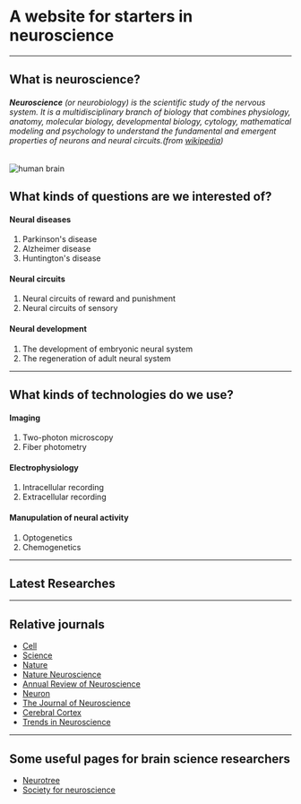 # A website for starters in neuroscience
---
## What is neuroscience?
###### **Neuroscience** (or neurobiology) is the scientific study of the nervous system. It is a *multidisciplinary* branch of biology that combines physiology, anatomy, molecular biology, developmental biology, cytology, mathematical modeling and psychology to understand the fundamental and emergent properties of neurons and neural circuits.(from [wikipedia](https://en.wikipedia.org/wiki/Neuroscience "an introduction of neuroscience"))

![human brain](http://www.yaabot.com/wp-content/uploads/2015/12/yaabot_brain_1.jpg "human brain")
## What kinds of questions are we interested of?
#### Neural diseases
1. Parkinson's disease
2. Alzheimer disease
3. Huntington's disease

#### Neural circuits
1. Neural circuits of reward and punishment
2. Neural circuits of sensory

#### Neural development
1. The development of embryonic neural system
2. The regeneration of adult neural system
---
## What kinds of technologies do we use?
#### Imaging
1. Two-photon microscopy
2. Fiber photometry

#### Electrophysiology
1. Intracellular recording
2. Extracellular recording

#### Manupulation of neural activity
1. Optogenetics
2. Chemogenetics
---
## Latest Researches
---
## Relative journals
+ [Cell](https://www.cell.com "Cell")
+ [Science](https://www.cell.com "Science")
+ [Nature](https://www.nature.com/index.html "Nature")
+ [Nature Neuroscience](https://www.nature.com/neuro/ "Nature Neuroscience")
+ [Annual Review of Neuroscience](http://neuro.annualreviews.org "Annual Review of Neuroscience")
+ [Neuron](http://www.neuron.org "Neuron")
+ [The Journal of Neuroscience](https://www.jneurosci.org "The Journal of Neuroscience")
+ [Cerebral Cortex](http://cercor.oxfordjournals.org "Cerebral Cortex")
+ [Trends in Neuroscience](https://www.sciencedirect.com/journal/trends-in-neurosciences/ "Trends in Neuroscience")
---
## Some useful pages for brain science researchers
+ [Neurotree](https://neurotree.org "neurotree")
+ [Society for neuroscience](https://www.sfn.org "sfn")
